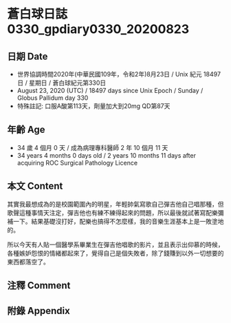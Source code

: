 [_metadata_:encoding]: - "utf-8"
[_metadata_:language]: - "zh-Hant-TW"
[_metadata_:fileformat]: - "markdown"
[_metadata_:MIME_type]: - "text/plain"
[_metadata_:markdown_version]: - "commonmark version 0.29"
[_metadata_:markdown_spec]: - "https://spec.commonmark.org/0.29/"

# 蒼白球日誌0330_gpdiary0330_20200823 #

## 日期 Date ##

* 世界協調時間2020年(中華民國109年，令和2年)8月23日 / Unix 紀元 18497 日 / 星期日 / 蒼白球紀元第330日
* August 23, 2020 (UTC) / 18497 days since Unix Epoch / Sunday / Globus Pallidum day 330
* 特殊註記: 口服A酸第113天，劑量加大到20mg QD第87天

## 年齡 Age ##

* 34 歲 4 個月 0 天 / 成為病理專科醫師 2 年 10 個月 11 天
* 34 years 4 months 0 days old / 2 years 10 months 11 days after acquiring ROC Surgical Pathology Licence

## 本文 Content ##

其實我最想成為的是校園範圍內的明星，年輕帥氣寫歌自己彈吉他自己唱那種，但歌聲這種事情天注定，彈吉他也有練不練得起來的問題，所以最後就試著寫配樂彌補一下。結果基礎沒打好，配樂也搞得不怎麼樣，我的音樂生涯基本上是一敗塗地的。

所以今天有人貼一個醫學系畢業生在彈吉他唱歌的影片，並且表示出仰慕的時候，各種嫉妒怨恨的情緒都起來了，覺得自己是個失敗者，除了錢賺到以外一切想要的東西都落空了。

## 注釋 Comment ##

## 附錄 Appendix ##
